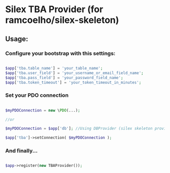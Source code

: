 Silex TBA Provider (for ramcoelho/silex-skeleton)
===

## Usage:

### Configure your bootstrap with this settings:

```php

$app['tba.table_name'] = 'your_table_name';
$app['tba.user_field'] = 'your_username_or_email_field_name';
$app['tba.pass_field'] = 'your_password_field_name';
$app['tba.token_timeout'] = 'your_token_timeout_in_minutes';


```

### Set your PDO connection

```php

$myPDOConnection = new \PDO(...);

//or

$myPDOConnection = $app['db']; //Using DBProvider (silex skeleton provider)

$app['tba']->setConnection( $myPDOConnection );

```

### And finally...

```php

$app->register(new TBAProvider());

```